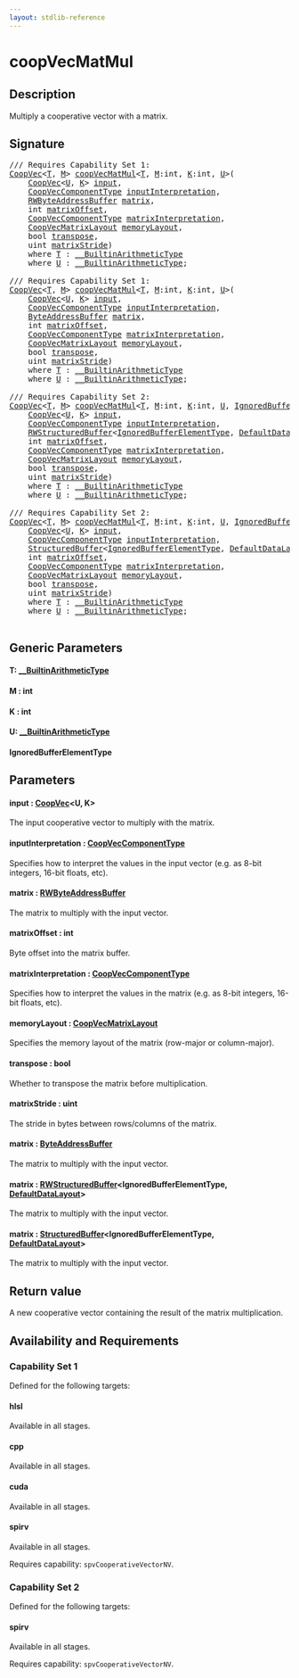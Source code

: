 ```yaml
---
layout: stdlib-reference
---
```


# coopVecMatMul

## Description

Multiply a cooperative vector with a matrix.



## Signature 

<pre>
/// Requires Capability Set 1:
<a href="../types/coopvec-04/index.md" class="code_type">CoopVec</a>&lt;<a href="coopvecmatmul-47a.md#typeparam-T" class="code_type">T</a>, <a href="coopvecmatmul-47a.md#decl-M" class="code_var">M</a>&gt; <a href="coopvecmatmul-47a.md">coopVecMatMul</a>&lt;<a href="coopvecmatmul-47a.md#typeparam-T" class="code_type">T</a>, <a href="coopvecmatmul-47a.md#decl-M" class="code_var">M</a>:<span class="code_keyword">int</span>, <a href="coopvecmatmul-47a.md#decl-K" class="code_var">K</a>:<span class="code_keyword">int</span>, <a href="coopvecmatmul-47a.md#typeparam-U" class="code_type">U</a>&gt;(
    <a href="../types/coopvec-04/index.md" class="code_type">CoopVec</a>&lt;<a href="coopvecmatmul-47a.md#typeparam-U" class="code_type">U</a>, <a href="coopvecmatmul-47a.md#decl-K" class="code_var">K</a>&gt; <a href="coopvecmatmul-47a.md#decl-input" class="code_param">input</a>,
    <a href="../types/coopveccomponenttype-047g/index.md" class="code_type">CoopVecComponentType</a> <a href="coopvecmatmul-47a.md#decl-inputInterpretation" class="code_param">inputInterpretation</a>,
    <a href="../types/rwbyteaddressbuffer-0126d/index.md" class="code_type">RWByteAddressBuffer</a> <a href="coopvecmatmul-47a.md#decl-matrix" class="code_param">matrix</a>,
    <span class="code_keyword">int</span> <a href="coopvecmatmul-47a.md#decl-matrixOffset" class="code_param">matrixOffset</a>,
    <a href="../types/coopveccomponenttype-047g/index.md" class="code_type">CoopVecComponentType</a> <a href="coopvecmatmul-47a.md#decl-matrixInterpretation" class="code_param">matrixInterpretation</a>,
    <a href="../types/coopvecmatrixlayout-047d/index.md" class="code_type">CoopVecMatrixLayout</a> <a href="coopvecmatmul-47a.md#decl-memoryLayout" class="code_param">memoryLayout</a>,
    <span class="code_keyword">bool</span> <a href="coopvecmatmul-47a.md#decl-transpose" class="code_param">transpose</a>,
    <span class="code_keyword">uint</span> <a href="coopvecmatmul-47a.md#decl-matrixStride" class="code_param">matrixStride</a>)
    <span class='code_keyword'>where</span> <a href="coopvecmatmul-47a.md#typeparam-T" class="code_type">T</a> : <a href="../interfaces/0_builtinarithmetictype-029j/index.md" class="code_type">__BuiltinArithmeticType</a>
    <span class='code_keyword'>where</span> <a href="coopvecmatmul-47a.md#typeparam-U" class="code_type">U</a> : <a href="../interfaces/0_builtinarithmetictype-029j/index.md" class="code_type">__BuiltinArithmeticType</a>;

/// Requires Capability Set 1:
<a href="../types/coopvec-04/index.md" class="code_type">CoopVec</a>&lt;<a href="coopvecmatmul-47a.md#typeparam-T" class="code_type">T</a>, <a href="coopvecmatmul-47a.md#decl-M" class="code_var">M</a>&gt; <a href="coopvecmatmul-47a.md">coopVecMatMul</a>&lt;<a href="coopvecmatmul-47a.md#typeparam-T" class="code_type">T</a>, <a href="coopvecmatmul-47a.md#decl-M" class="code_var">M</a>:<span class="code_keyword">int</span>, <a href="coopvecmatmul-47a.md#decl-K" class="code_var">K</a>:<span class="code_keyword">int</span>, <a href="coopvecmatmul-47a.md#typeparam-U" class="code_type">U</a>&gt;(
    <a href="../types/coopvec-04/index.md" class="code_type">CoopVec</a>&lt;<a href="coopvecmatmul-47a.md#typeparam-U" class="code_type">U</a>, <a href="coopvecmatmul-47a.md#decl-K" class="code_var">K</a>&gt; <a href="coopvecmatmul-47a.md#decl-input" class="code_param">input</a>,
    <a href="../types/coopveccomponenttype-047g/index.md" class="code_type">CoopVecComponentType</a> <a href="coopvecmatmul-47a.md#decl-inputInterpretation" class="code_param">inputInterpretation</a>,
    <a href="../types/byteaddressbuffer-04b/index.md" class="code_type">ByteAddressBuffer</a> <a href="coopvecmatmul-47a.md#decl-matrix" class="code_param">matrix</a>,
    <span class="code_keyword">int</span> <a href="coopvecmatmul-47a.md#decl-matrixOffset" class="code_param">matrixOffset</a>,
    <a href="../types/coopveccomponenttype-047g/index.md" class="code_type">CoopVecComponentType</a> <a href="coopvecmatmul-47a.md#decl-matrixInterpretation" class="code_param">matrixInterpretation</a>,
    <a href="../types/coopvecmatrixlayout-047d/index.md" class="code_type">CoopVecMatrixLayout</a> <a href="coopvecmatmul-47a.md#decl-memoryLayout" class="code_param">memoryLayout</a>,
    <span class="code_keyword">bool</span> <a href="coopvecmatmul-47a.md#decl-transpose" class="code_param">transpose</a>,
    <span class="code_keyword">uint</span> <a href="coopvecmatmul-47a.md#decl-matrixStride" class="code_param">matrixStride</a>)
    <span class='code_keyword'>where</span> <a href="coopvecmatmul-47a.md#typeparam-T" class="code_type">T</a> : <a href="../interfaces/0_builtinarithmetictype-029j/index.md" class="code_type">__BuiltinArithmeticType</a>
    <span class='code_keyword'>where</span> <a href="coopvecmatmul-47a.md#typeparam-U" class="code_type">U</a> : <a href="../interfaces/0_builtinarithmetictype-029j/index.md" class="code_type">__BuiltinArithmeticType</a>;

/// Requires Capability Set 2:
<a href="../types/coopvec-04/index.md" class="code_type">CoopVec</a>&lt;<a href="coopvecmatmul-47a.md#typeparam-T" class="code_type">T</a>, <a href="coopvecmatmul-47a.md#decl-M" class="code_var">M</a>&gt; <a href="coopvecmatmul-47a.md">coopVecMatMul</a>&lt;<a href="coopvecmatmul-47a.md#typeparam-T" class="code_type">T</a>, <a href="coopvecmatmul-47a.md#decl-M" class="code_var">M</a>:<span class="code_keyword">int</span>, <a href="coopvecmatmul-47a.md#decl-K" class="code_var">K</a>:<span class="code_keyword">int</span>, <a href="coopvecmatmul-47a.md#typeparam-U" class="code_type">U</a>, <a href="coopvecmatmul-47a.md#typeparam-IgnoredBufferElementType" class="code_type">IgnoredBufferElementType</a>&gt;(
    <a href="../types/coopvec-04/index.md" class="code_type">CoopVec</a>&lt;<a href="coopvecmatmul-47a.md#typeparam-U" class="code_type">U</a>, <a href="coopvecmatmul-47a.md#decl-K" class="code_var">K</a>&gt; <a href="coopvecmatmul-47a.md#decl-input" class="code_param">input</a>,
    <a href="../types/coopveccomponenttype-047g/index.md" class="code_type">CoopVecComponentType</a> <a href="coopvecmatmul-47a.md#decl-inputInterpretation" class="code_param">inputInterpretation</a>,
    <a href="../types/rwstructuredbuffer-012c/index.md" class="code_type">RWStructuredBuffer</a>&lt;<a href="coopvecmatmul-47a.md#typeparam-IgnoredBufferElementType" class="code_type">IgnoredBufferElementType</a>, <a href="../types/defaultdatalayout-07b/index.md" class="code_type">DefaultDataLayout</a>&gt; <a href="coopvecmatmul-47a.md#decl-matrix" class="code_param">matrix</a>,
    <span class="code_keyword">int</span> <a href="coopvecmatmul-47a.md#decl-matrixOffset" class="code_param">matrixOffset</a>,
    <a href="../types/coopveccomponenttype-047g/index.md" class="code_type">CoopVecComponentType</a> <a href="coopvecmatmul-47a.md#decl-matrixInterpretation" class="code_param">matrixInterpretation</a>,
    <a href="../types/coopvecmatrixlayout-047d/index.md" class="code_type">CoopVecMatrixLayout</a> <a href="coopvecmatmul-47a.md#decl-memoryLayout" class="code_param">memoryLayout</a>,
    <span class="code_keyword">bool</span> <a href="coopvecmatmul-47a.md#decl-transpose" class="code_param">transpose</a>,
    <span class="code_keyword">uint</span> <a href="coopvecmatmul-47a.md#decl-matrixStride" class="code_param">matrixStride</a>)
    <span class='code_keyword'>where</span> <a href="coopvecmatmul-47a.md#typeparam-T" class="code_type">T</a> : <a href="../interfaces/0_builtinarithmetictype-029j/index.md" class="code_type">__BuiltinArithmeticType</a>
    <span class='code_keyword'>where</span> <a href="coopvecmatmul-47a.md#typeparam-U" class="code_type">U</a> : <a href="../interfaces/0_builtinarithmetictype-029j/index.md" class="code_type">__BuiltinArithmeticType</a>;

/// Requires Capability Set 2:
<a href="../types/coopvec-04/index.md" class="code_type">CoopVec</a>&lt;<a href="coopvecmatmul-47a.md#typeparam-T" class="code_type">T</a>, <a href="coopvecmatmul-47a.md#decl-M" class="code_var">M</a>&gt; <a href="coopvecmatmul-47a.md">coopVecMatMul</a>&lt;<a href="coopvecmatmul-47a.md#typeparam-T" class="code_type">T</a>, <a href="coopvecmatmul-47a.md#decl-M" class="code_var">M</a>:<span class="code_keyword">int</span>, <a href="coopvecmatmul-47a.md#decl-K" class="code_var">K</a>:<span class="code_keyword">int</span>, <a href="coopvecmatmul-47a.md#typeparam-U" class="code_type">U</a>, <a href="coopvecmatmul-47a.md#typeparam-IgnoredBufferElementType" class="code_type">IgnoredBufferElementType</a>&gt;(
    <a href="../types/coopvec-04/index.md" class="code_type">CoopVec</a>&lt;<a href="coopvecmatmul-47a.md#typeparam-U" class="code_type">U</a>, <a href="coopvecmatmul-47a.md#decl-K" class="code_var">K</a>&gt; <a href="coopvecmatmul-47a.md#decl-input" class="code_param">input</a>,
    <a href="../types/coopveccomponenttype-047g/index.md" class="code_type">CoopVecComponentType</a> <a href="coopvecmatmul-47a.md#decl-inputInterpretation" class="code_param">inputInterpretation</a>,
    <a href="../types/structuredbuffer-0a/index.md" class="code_type">StructuredBuffer</a>&lt;<a href="coopvecmatmul-47a.md#typeparam-IgnoredBufferElementType" class="code_type">IgnoredBufferElementType</a>, <a href="../types/defaultdatalayout-07b/index.md" class="code_type">DefaultDataLayout</a>&gt; <a href="coopvecmatmul-47a.md#decl-matrix" class="code_param">matrix</a>,
    <span class="code_keyword">int</span> <a href="coopvecmatmul-47a.md#decl-matrixOffset" class="code_param">matrixOffset</a>,
    <a href="../types/coopveccomponenttype-047g/index.md" class="code_type">CoopVecComponentType</a> <a href="coopvecmatmul-47a.md#decl-matrixInterpretation" class="code_param">matrixInterpretation</a>,
    <a href="../types/coopvecmatrixlayout-047d/index.md" class="code_type">CoopVecMatrixLayout</a> <a href="coopvecmatmul-47a.md#decl-memoryLayout" class="code_param">memoryLayout</a>,
    <span class="code_keyword">bool</span> <a href="coopvecmatmul-47a.md#decl-transpose" class="code_param">transpose</a>,
    <span class="code_keyword">uint</span> <a href="coopvecmatmul-47a.md#decl-matrixStride" class="code_param">matrixStride</a>)
    <span class='code_keyword'>where</span> <a href="coopvecmatmul-47a.md#typeparam-T" class="code_type">T</a> : <a href="../interfaces/0_builtinarithmetictype-029j/index.md" class="code_type">__BuiltinArithmeticType</a>
    <span class='code_keyword'>where</span> <a href="coopvecmatmul-47a.md#typeparam-U" class="code_type">U</a> : <a href="../interfaces/0_builtinarithmetictype-029j/index.md" class="code_type">__BuiltinArithmeticType</a>;

</pre>

## Generic Parameters

####  <a id="typeparam-T"></a>T: [\_\_BuiltinArithmeticType](../interfaces/0_builtinarithmetictype-029j/index.md)
####  <a id="decl-M"></a>M  : int
####  <a id="decl-K"></a>K  : int
####  <a id="typeparam-U"></a>U: [\_\_BuiltinArithmeticType](../interfaces/0_builtinarithmetictype-029j/index.md)
####  <a id="typeparam-IgnoredBufferElementType"></a>IgnoredBufferElementType

## Parameters

####  <a id="decl-input"></a>input  : [CoopVec](../types/coopvec-04/index.md)\<U, K\>
The input cooperative vector to multiply with the matrix.

####  <a id="decl-inputInterpretation"></a>inputInterpretation  : [CoopVecComponentType](../types/coopveccomponenttype-047g/index.md)
Specifies how to interpret the values in the input vector (e.g. as 8-bit integers, 16-bit floats, etc).

####  <a id="decl-matrix"></a>matrix  : [RWByteAddressBuffer](../types/rwbyteaddressbuffer-0126d/index.md)
The matrix to multiply with the input vector.

####  <a id="decl-matrixOffset"></a>matrixOffset  : int
Byte offset into the matrix buffer.

####  <a id="decl-matrixInterpretation"></a>matrixInterpretation  : [CoopVecComponentType](../types/coopveccomponenttype-047g/index.md)
Specifies how to interpret the values in the matrix (e.g. as 8-bit integers, 16-bit floats, etc).

####  <a id="decl-memoryLayout"></a>memoryLayout  : [CoopVecMatrixLayout](../types/coopvecmatrixlayout-047d/index.md)
Specifies the memory layout of the matrix (row-major or column-major).

####  <a id="decl-transpose"></a>transpose  : bool
Whether to transpose the matrix before multiplication.

####  <a id="decl-matrixStride"></a>matrixStride  : uint
The stride in bytes between rows/columns of the matrix.

####  <a id="decl-matrix"></a>matrix  : [ByteAddressBuffer](../types/byteaddressbuffer-04b/index.md)
The matrix to multiply with the input vector.

####  <a id="decl-matrix"></a>matrix  : [RWStructuredBuffer](../types/rwstructuredbuffer-012c/index.md)\<IgnoredBufferElementType, [DefaultDataLayout](../types/defaultdatalayout-07b/index.md)\>
The matrix to multiply with the input vector.

####  <a id="decl-matrix"></a>matrix  : [StructuredBuffer](../types/structuredbuffer-0a/index.md)\<IgnoredBufferElementType, [DefaultDataLayout](../types/defaultdatalayout-07b/index.md)\>
The matrix to multiply with the input vector.


## Return value
A new cooperative vector containing the result of the matrix multiplication.


## Availability and Requirements

### Capability Set 1

Defined for the following targets:

#### hlsl
Available in all stages.

#### cpp
Available in all stages.

#### cuda
Available in all stages.

#### spirv
Available in all stages.

Requires capability: `spvCooperativeVectorNV`.

### Capability Set 2

Defined for the following targets:

#### spirv
Available in all stages.

Requires capability: `spvCooperativeVectorNV`.



<script>
// Fix .md links to .html when on ReadTheDocs
if (window.location.hostname.includes('readthedocs') || 
    window.location.hostname.includes('rtfd.io')) {
  document.addEventListener('DOMContentLoaded', function() {
    const links = document.querySelectorAll('a');
    links.forEach(link => {
      const href = link.getAttribute('href');
      if (href && href.includes('.md')) {
        // This regex will handle .md links with or without fragment identifiers or query parameters
        link.href = link.href.replace(/(.+)\.md(#[^?]*)?(\?.*)?$/, '$1.html$2$3');
      }
    });
  });
}
</script>
